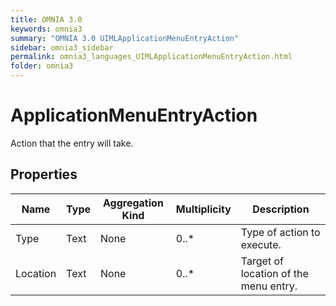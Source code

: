 ```yaml
---
title: OMNIA 3.0
keywords: omnia3
summary: "OMNIA 3.0 UIMLApplicationMenuEntryAction"
sidebar: omnia3_sidebar
permalink: omnia3_languages_UIMLApplicationMenuEntryAction.html
folder: omnia3
---
```


# ApplicationMenuEntryAction
Action that the entry will take.
## Properties

| Name | Type | Aggregation Kind | Multiplicity | Description |
| --------- | --------- | --------- | --------- | --------- |
| Type | Text | None | 0..* | Type of action to execute. |
| Location | Text | None | 0..* | Target of location of the menu entry. |

